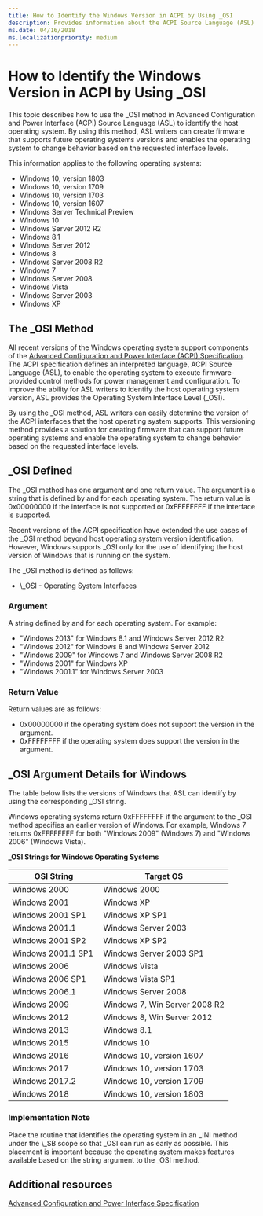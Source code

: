 ```yaml
---
title: How to Identify the Windows Version in ACPI by Using _OSI
description: Provides information about the ACPI Source Language (ASL) Operating System Interface Level (\_OSI) method used to identify the host operating system.
ms.date: 04/16/2018
ms.localizationpriority: medium
---
```



# How to Identify the Windows Version in ACPI by Using _OSI


This topic describes how to use the \_OSI method in Advanced Configuration and Power Interface (ACPI) Source Language (ASL) to identify the host operating system. By using this method, ASL writers can create firmware that supports future operating systems versions and enables the operating system to change behavior based on the requested interface levels.

This information applies to the following operating systems:

- Windows 10, version 1803
- Windows 10, version 1709
- Windows 10, version 1703
- Windows 10, version 1607
- Windows Server Technical Preview
- Windows 10
- Windows Server 2012 R2
- Windows 8.1
- Windows Server 2012
- Windows 8
- Windows Server 2008 R2
- Windows 7
- Windows Server 2008
- Windows Vista
- Windows Server 2003
- Windows XP

## The \_OSI Method


All recent versions of the Windows operating system support components of the [Advanced Configuration and Power Interface (ACPI) Specification](https://www.uefi.org/specifications). The ACPI specification defines an interpreted language, ACPI Source Language (ASL), to enable the operating system to execute firmware-provided control methods for power management and configuration. To improve the ability for ASL writers to identify the host operating system version, ASL provides the Operating System Interface Level (\_OSI).

By using the \_OSI method, ASL writers can easily determine the version of the ACPI interfaces that the host operating system supports. This versioning method provides a solution for creating firmware that can support future operating systems and enable the operating system to change behavior based on the requested interface levels.


## \_OSI Defined


The \_OSI method has one argument and one return value. The argument is a string that is defined by and for each operating system. The return value is 0x00000000 if the interface is not supported or 0xFFFFFFFF if the interface is supported.

Recent versions of the ACPI specification have extended the use cases of the \_OSI method beyond host operating system version identification. However, Windows supports \_OSI only for the use of identifying the host version of Windows that is running on the system.

The \_OSI method is defined as follows:

- \\\_OSI - Operating System Interfaces


### Argument


A string defined by and for each operating system. For example:

- "Windows 2013" for Windows 8.1 and Windows Server 2012 R2
- "Windows 2012" for Windows 8 and Windows Server 2012
- "Windows 2009" for Windows 7 and Windows Server 2008 R2
- "Windows 2001" for Windows XP
- "Windows 2001.1" for Windows Server 2003



### Return Value

Return values are as follows:

- 0x00000000 if the operating system does not support the version in the argument.
- 0xFFFFFFFF if the operating system does support the version in the argument.

## \_OSI Argument Details for Windows

The table below lists the versions of Windows that ASL can identify by using the corresponding \_OSI string.

Windows operating systems return 0xFFFFFFFF if the argument to the \_OSI method specifies an earlier version of Windows. For example, Windows 7 returns 0xFFFFFFFF for both "Windows 2009" (Windows 7) and "Windows 2006" (Windows Vista).

**\_OSI Strings for Windows Operating Systems**

| OSI String          | Target OS                     |
|---------------------|-------------------------------|
| Windows 2000        | Windows 2000                  |
| Windows 2001        | Windows XP                    |
| Windows 2001 SP1    | Windows XP SP1                |
| Windows 2001.1      | Windows Server 2003           |
| Windows 2001 SP2    | Windows XP SP2                |
| Windows 2001.1 SP1  | Windows Server 2003 SP1       |
| Windows 2006        | Windows Vista                 |
| Windows 2006 SP1    | Windows Vista SP1             |
| Windows 2006.1      | Windows Server 2008           |
| Windows 2009        | Windows 7, Win Server 2008 R2 |
| Windows 2012        | Windows 8, Win Server 2012    |
| Windows 2013        | Windows 8.1                   |
| Windows 2015        | Windows 10                    |
| Windows 2016        | Windows 10, version 1607      |
| Windows 2017        | Windows 10, version 1703      |
| Windows 2017.2      | Windows 10, version 1709      |
| Windows 2018        | Windows 10, version 1803      |


### Implementation Note


Place the routine that identifies the operating system in an \_INI method under the \\\_SB scope so that \_OSI can run as early as possible. This placement is important because the operating system makes features available based on the string argument to the \_OSI method.

## Additional resources


[Advanced Configuration and Power Interface Specification](https://www.uefi.org/specifications)
